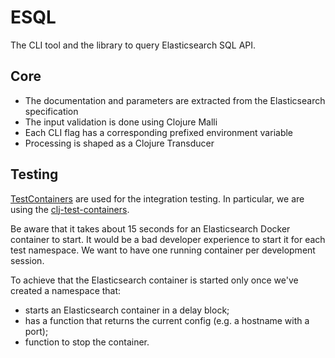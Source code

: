 # ESQL

The CLI tool and the library to query Elasticsearch SQL API.

## Core 

- The documentation and parameters are extracted from the Elasticsearch specification
- The input validation is done using Clojure Malli
- Each CLI flag has a corresponding prefixed environment variable
- Processing is shaped as a Clojure Transducer

## Testing

[TestContainers](https://www.testcontainers.org) are used for the integration testing.
In particular, we are using the [clj-test-containers](https://github.com/javahippie/clj-test-containers).

Be aware that it takes about 15 seconds for an Elasticsearch Docker container to start.
It would be a bad developer experience to start it for each test namespace.
We want to have one running container per development session.

To achieve that the Elasticsearch container is started only once we've created a namespace that:
- starts an Elasticsearch container in a delay block;
- has a function that returns the current config (e.g. a hostname with a port);
- function to stop the container.
